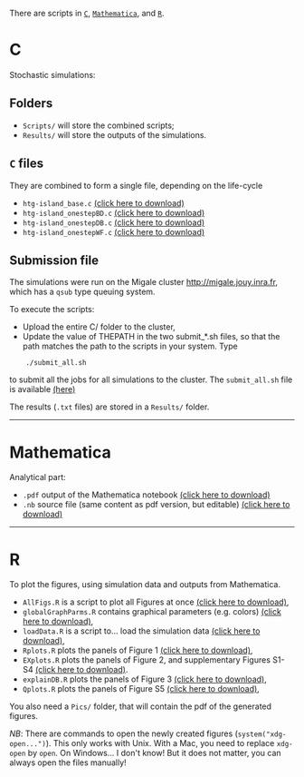 There are scripts in [`C`](#C), [`Mathematica`](#Mathematica), and [`R`](#R). 

# C
Stochastic simulations:

## Folders
 - `Scripts/` will store the combined scripts;
 - `Results/` will store the outputs of the simulations. 

## `C` files
They are combined to form a single file, depending on the life-cycle
 -  `htg-island_base.c` [(click here to download)](https://github.com/flodebarre/SocEvolSubdivPop/raw/master/Programs/C/htg-island_base.c)
 -  `htg-island_onestepBD.c` [(click here to download)](https://github.com/flodebarre/SocEvolSubdivPop/raw/master/Programs/C/htg-island_onestepBD.c)
 -  `htg-island_onestepDB.c` [(click here to download)](https://github.com/flodebarre/SocEvolSubdivPop/raw/master/Programs/C/htg-island_onestepDB.c)
 -  `htg-island_onestepWF.c` [(click here to download)](https://github.com/flodebarre/SocEvolSubdivPop/raw/master/Programs/C/htg-island_onestepWF.c)

## Submission file
The simulations were run on the Migale cluster http://migale.jouy.inra.fr, which has a `qsub` type queuing system.

To execute the scripts:

 -  Upload the entire C/ folder to the cluster,
 -  Update the value of THEPATH in the two submit_*.sh files, so that the path matches the path to the scripts in your system.
Type
```
    ./submit_all.sh
```
to submit all the jobs for all simulations to the cluster. The `submit_all.sh` file is available [(here)](https://github.com/flodebarre/SocEvolSubdivPop/raw/master/Programs/C/submit_all.sh)

The results (`.txt` files) are stored in a `Results/` folder.

---


# Mathematica
Analytical part:
 - `.pdf` output of the Mathematica notebook [(click here to download)](https://github.com/flodebarre/SocEvolSubdivPop/raw/master/Programs/Mathematica/SI_SubdivPop.pdf)
 - `.nb` source file (same content as pdf version, but editable) [(click here to download)](https://github.com/flodebarre/SocEvolSubdivPop/raw/master/Programs/Mathematica/SI_SubdivPop.nb)

---


# R
To plot the figures, using simulation data and outputs from Mathematica. 

   - `AllFigs.R` is a script to plot all Figures at once [(click here to download)](https://github.com/flodebarre/SocEvolSubdivPop/raw/master/Programs/R/AllFigs.R),
   - `globalGraphParms.R` contains graphical parameters (e.g. colors) [(click here to download)](https://github.com/flodebarre/SocEvolSubdivPop/raw/master/Programs/R/globalGraphParms.R),
   - `loadData.R` is a script to... load the simulation data [(click here to download)](https://github.com/flodebarre/SocEvolSubdivPop/raw/master/Programs/R/loadData.R), 
   - `Rplots.R` plots the panels of Figure 1 [(click here to download)](https://github.com/flodebarre/SocEvolSubdivPop/raw/master/Programs/R/Rplots.R),
   - `EXplots.R` plots the panels of Figure 2, and supplementary Figures S1-S4 [(click here to download)](https://github.com/flodebarre/SocEvolSubdivPop/raw/master/Programs/R/EXplots.R).
   - `explainDB.R` plots the panels of Figure 3 [(click here to download)](https://github.com/flodebarre/SocEvolSubdivPop/raw/master/Programs/R/explainDB.R),
   - `Qplots.R` plots the panels of Figure S5 [(click here to download)](https://github.com/flodebarre/SocEvolSubdivPop/raw/master/Programs/R/Qplots.R),
 
You also need a `Pics/` folder, that will contain the pdf of the generated figures.

*NB*: There are commands to open the newly created figures (`system("xdg-open...")`). This only works with Unix. With a Mac, you need to replace `xdg-open` by `open`. On Windows... I don't know! But it does not matter, you can always open the files manually!


